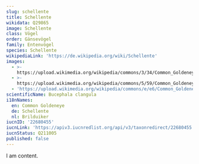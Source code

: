 ```yaml
---
slug: schellente
title: Schellente
wikidata: Q29865
image: Schellente
class: Vögel
order: Gänsevögel
family: Entenvögel
species: Schellente
wikipediaLink: 'https://de.wikipedia.org/wiki/Schellente'
images:
  - >-
    https://upload.wikimedia.org/wikipedia/commons/3/34/Common_Goldeneye_(Bucephala_clangula).jpg
  - >-
    https://upload.wikimedia.org/wikipedia/commons/5/59/Common_Goldeneye_(Bucephala_clangula)-_female.jpg
  - 'https://upload.wikimedia.org/wikipedia/commons/e/e6/Common_Goldeneye.jpg'
scientificName: Bucephala clangula
i18nNames:
  en: Common Goldeneye
  de: Schellente
  nl: Brilduiker
iucnID: '22680455'
iucnLink: 'https://apiv3.iucnredlist.org/api/v3/taxonredirect/22680455'
iucnStatus: Q211005
published: false
---
```


I am content.
